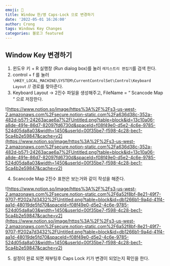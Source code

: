 ```yaml
---
emoji: 🎐
title: Window 한/영 Caps-Lock 으로 변경하기
date: '2022-05-01 16:26:00'
author: Crong
tags: Windows Key Changes
categories: 블로그 featured
---
```


## Window Key 변경하기

1. 윈도우 키 + R 실행창 (Run dialog box)를 눌러 `레지스트리 편집기`를 검색 한다.
2. control + f 를 눌러 `\HKEY_LOCAL_MACHINE\SYSTEM\CurrentControlSet\Control\Keyboard Layout` // 경로를 찾아준다.
3. Keyboard Layout → 2진수 파일을 생성해주고, FileName = “ Scancode Map “ 으로 저장한다.

![https://www.notion.so/image/https%3A%2F%2Fs3-us-west-2.amazonaws.com%2Fsecure.notion-static.com%2Fa636d38c-352a-482d-b571-24263acae6a7%2FUntitled.png?table=block&id=13c10a06-a8de-491e-86d7-82097fd6730d&spaceId=f08f49e0-d5e2-4c6e-9785-524d05da8a03&width=1450&userId=00f35be7-f598-4c28-bec1-5ca4b2e59847&cache=v2](https://www.notion.so/image/https%3A%2F%2Fs3-us-west-2.amazonaws.com%2Fsecure.notion-static.com%2Fa636d38c-352a-482d-b571-24263acae6a7%2FUntitled.png?table=block&id=13c10a06-a8de-491e-86d7-82097fd6730d&spaceId=f08f49e0-d5e2-4c6e-9785-524d05da8a03&width=1450&userId=00f35be7-f598-4c28-bec1-5ca4b2e59847&cache=v2)

4. Scancode Map 2진수 표현은 보는거와 같이 작성을 해준다.

![https://www.notion.so/image/https%3A%2F%2Fs3-us-west-2.amazonaws.com%2Fsecure.notion-static.com%2F6a52f8bf-8e21-49f7-9707-ff202a7d3432%2FUntitled.png?table=block&id=db1266b1-9a4d-41f4-aa1d-48019de5fd70&spaceId=f08f49e0-d5e2-4c6e-9785-524d05da8a03&width=1450&userId=00f35be7-f598-4c28-bec1-5ca4b2e59847&cache=v2](https://www.notion.so/image/https%3A%2F%2Fs3-us-west-2.amazonaws.com%2Fsecure.notion-static.com%2F6a52f8bf-8e21-49f7-9707-ff202a7d3432%2FUntitled.png?table=block&id=db1266b1-9a4d-41f4-aa1d-48019de5fd70&spaceId=f08f49e0-d5e2-4c6e-9785-524d05da8a03&width=1450&userId=00f35be7-f598-4c28-bec1-5ca4b2e59847&cache=v2)

5. 설정이 완료 되면 재부팅후 Caps Lock 키가 변경이 되었는지 확인을 한다.

